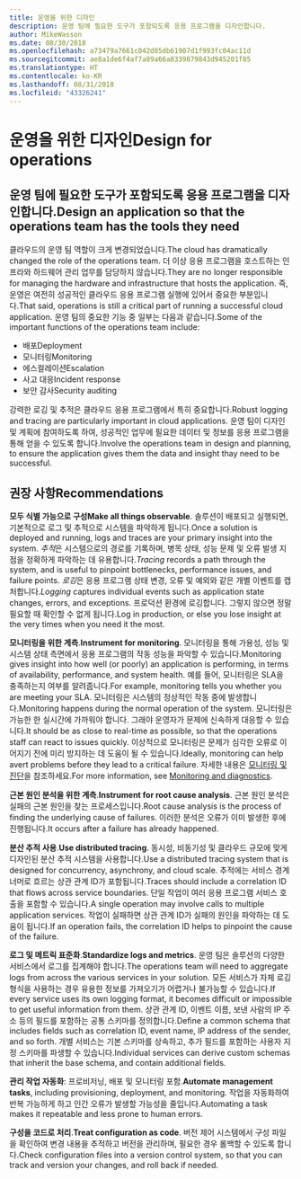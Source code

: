 ```yaml
---
title: 운영을 위한 디자인
description: 운영 팀에 필요한 도구가 포함되도록 응용 프로그램을 디자인합니다.
author: MikeWasson
ms.date: 08/30/2018
ms.openlocfilehash: a73479a7661c042d05db61907d1f993fc04ac11d
ms.sourcegitcommit: ae8a1de6f4af7a89a66a8339879843d945201f85
ms.translationtype: HT
ms.contentlocale: ko-KR
ms.lasthandoff: 08/31/2018
ms.locfileid: "43326241"
---
```

# <a name="design-for-operations"></a><span data-ttu-id="9912c-103">운영을 위한 디자인</span><span class="sxs-lookup"><span data-stu-id="9912c-103">Design for operations</span></span>

## <a name="design-an-application-so-that-the-operations-team-has-the-tools-they-need"></a><span data-ttu-id="9912c-104">운영 팀에 필요한 도구가 포함되도록 응용 프로그램을 디자인합니다.</span><span class="sxs-lookup"><span data-stu-id="9912c-104">Design an application so that the operations team has the tools they need</span></span>

<span data-ttu-id="9912c-105">클라우드의 운영 팀 역할이 크게 변경되었습니다.</span><span class="sxs-lookup"><span data-stu-id="9912c-105">The cloud has dramatically changed the role of the operations team.</span></span> <span data-ttu-id="9912c-106">더 이상 응용 프로그램을 호스트하는 인프라와 하드웨어 관리 업무를 담당하지 않습니다.</span><span class="sxs-lookup"><span data-stu-id="9912c-106">They are no longer responsible for managing the hardware and infrastructure that hosts the application.</span></span>  <span data-ttu-id="9912c-107">즉, 운영은 여전히 성공적인 클라우드 응용 프로그램 실행에 있어서 중요한 부분입니다.</span><span class="sxs-lookup"><span data-stu-id="9912c-107">That said, operations is still a critical part of running a successful cloud application.</span></span> <span data-ttu-id="9912c-108">운영 팀의 중요한 기능 중 일부는 다음과 같습니다.</span><span class="sxs-lookup"><span data-stu-id="9912c-108">Some of the important functions of the operations team include:</span></span>

- <span data-ttu-id="9912c-109">배포</span><span class="sxs-lookup"><span data-stu-id="9912c-109">Deployment</span></span>
- <span data-ttu-id="9912c-110">모니터링</span><span class="sxs-lookup"><span data-stu-id="9912c-110">Monitoring</span></span>
- <span data-ttu-id="9912c-111">에스컬레이션</span><span class="sxs-lookup"><span data-stu-id="9912c-111">Escalation</span></span>
- <span data-ttu-id="9912c-112">사고 대응</span><span class="sxs-lookup"><span data-stu-id="9912c-112">Incident response</span></span>
- <span data-ttu-id="9912c-113">보안 감사</span><span class="sxs-lookup"><span data-stu-id="9912c-113">Security auditing</span></span>

<span data-ttu-id="9912c-114">강력한 로깅 및 추적은 클라우드 응용 프로그램에서 특히 중요합니다.</span><span class="sxs-lookup"><span data-stu-id="9912c-114">Robust logging and tracing are particularly important in cloud applications.</span></span> <span data-ttu-id="9912c-115">운영 팀이 디자인 및 계획에 참여하도록 하여, 성공적인 업무에 필요한 데이터 및 정보를 응용 프로그램을 통해 얻을 수 있도록 합니다.</span><span class="sxs-lookup"><span data-stu-id="9912c-115">Involve the operations team in design and planning, to ensure the application gives them the data and insight thay need to be successful.</span></span>  <!-- to do: Link to DevOps checklist -->

## <a name="recommendations"></a><span data-ttu-id="9912c-116">권장 사항</span><span class="sxs-lookup"><span data-stu-id="9912c-116">Recommendations</span></span>

<span data-ttu-id="9912c-117">**모두 식별 가능으로 구성**</span><span class="sxs-lookup"><span data-stu-id="9912c-117">**Make all things observable**.</span></span> <span data-ttu-id="9912c-118">솔루션이 배포되고 실행되면, 기본적으로 로그 및 추적으로 시스템을 파악하게 됩니다.</span><span class="sxs-lookup"><span data-stu-id="9912c-118">Once a solution is deployed and running, logs and traces are your primary insight into the system.</span></span> <span data-ttu-id="9912c-119">*추적*은 시스템으로의 경로를 기록하며, 병목 상태, 성능 문제 및 오류 발생 지점을 정확하게 파악하는 데 유용합니다.</span><span class="sxs-lookup"><span data-stu-id="9912c-119">*Tracing* records a path through the system, and is useful to pinpoint bottlenecks, performance issues, and failure points.</span></span> <span data-ttu-id="9912c-120">*로깅*은 응용 프로그램 상태 변경, 오류 및 예외와 같은 개별 이벤트를 캡처합니다.</span><span class="sxs-lookup"><span data-stu-id="9912c-120">*Logging* captures individual events such as application state changes, errors, and exceptions.</span></span> <span data-ttu-id="9912c-121">프로덕션 환경에 로깅합니다. 그렇지 않으면 정말 필요할 때 확인할 수 없게 됩니다.</span><span class="sxs-lookup"><span data-stu-id="9912c-121">Log in production, or else you lose insight at the very times when you need it the most.</span></span>

<span data-ttu-id="9912c-122">**모니터링을 위한 계측**.</span><span class="sxs-lookup"><span data-stu-id="9912c-122">**Instrument for monitoring**.</span></span> <span data-ttu-id="9912c-123">모니터링을 통해 가용성, 성능 및 시스템 상태 측면에서 응용 프로그램의 작동 성능을 파악할 수 있습니다.</span><span class="sxs-lookup"><span data-stu-id="9912c-123">Monitoring gives insight into how well (or poorly) an application is performing, in terms of availability, performance, and system health.</span></span> <span data-ttu-id="9912c-124">예를 들어, 모니터링은 SLA을 충족하는지 여부를 알려줍니다.</span><span class="sxs-lookup"><span data-stu-id="9912c-124">For example, monitoring tells you whether you are meeting your SLA.</span></span> <span data-ttu-id="9912c-125">모니터링은 시스템의 정상적인 작동 중에 발생합니다.</span><span class="sxs-lookup"><span data-stu-id="9912c-125">Monitoring happens during the normal operation of the system.</span></span> <span data-ttu-id="9912c-126">모니터링은 가능한 한 실시간에 가까워야 합니다. 그래야 운영자가 문제에 신속하게 대응할 수 있습니다.</span><span class="sxs-lookup"><span data-stu-id="9912c-126">It should be as close to real-time as possible, so that the operations staff can react to issues quickly.</span></span> <span data-ttu-id="9912c-127">이상적으로 모니터링은 문제가 심각한 오류로 이어지기 전에 미리 방지하는 데 도움이 될 수 있습니다.</span><span class="sxs-lookup"><span data-stu-id="9912c-127">Ideally, monitoring can help avert problems before they lead to a critical failure.</span></span> <span data-ttu-id="9912c-128">자세한 내용은 [모니터링 및 진단][monitoring]을 참조하세요.</span><span class="sxs-lookup"><span data-stu-id="9912c-128">For more information, see [Monitoring and diagnostics][monitoring].</span></span>

<span data-ttu-id="9912c-129">**근본 원인 분석을 위한 계측**.</span><span class="sxs-lookup"><span data-stu-id="9912c-129">**Instrument for root cause analysis**.</span></span> <span data-ttu-id="9912c-130">근본 원인 분석은 실패의 근본 원인을 찾는 프로세스입니다.</span><span class="sxs-lookup"><span data-stu-id="9912c-130">Root cause analysis is the process of finding the underlying cause of failures.</span></span> <span data-ttu-id="9912c-131">이러한 분석은 오류가 이미 발생한 후에 진행됩니다.</span><span class="sxs-lookup"><span data-stu-id="9912c-131">It occurs after a failure has already happened.</span></span> 

<span data-ttu-id="9912c-132">**분산 추적 사용**.</span><span class="sxs-lookup"><span data-stu-id="9912c-132">**Use distributed tracing**.</span></span> <span data-ttu-id="9912c-133">동시성, 비동기성 및 클라우드 규모에 맞게 디자인된 분산 추적 시스템을 사용합니다.</span><span class="sxs-lookup"><span data-stu-id="9912c-133">Use a distributed tracing system that is designed for concurrency, asynchrony, and cloud scale.</span></span> <span data-ttu-id="9912c-134">추적에는 서비스 경계 너머로 흐르는 상관 관계 ID가 포함됩니다.</span><span class="sxs-lookup"><span data-stu-id="9912c-134">Traces should include a correlation ID that flows across service boundaries.</span></span> <span data-ttu-id="9912c-135">단일 작업이 여러 응용 프로그램 서비스 호출을 포함할 수 있습니다.</span><span class="sxs-lookup"><span data-stu-id="9912c-135">A single operation may involve calls to multiple application services.</span></span> <span data-ttu-id="9912c-136">작업이 실패하면 상관 관계 ID가 실패의 원인을 파악하는 데 도움이 됩니다.</span><span class="sxs-lookup"><span data-stu-id="9912c-136">If an operation fails, the correlation ID helps to pinpoint the cause of the failure.</span></span> 

<span data-ttu-id="9912c-137">**로그 및 메트릭 표준화**.</span><span class="sxs-lookup"><span data-stu-id="9912c-137">**Standardize logs and metrics**.</span></span> <span data-ttu-id="9912c-138">운영 팀은 솔루션의 다양한 서비스에서 로그를 집계해야 합니다.</span><span class="sxs-lookup"><span data-stu-id="9912c-138">The operations team will need to aggregate logs from across the various services in your solution.</span></span> <span data-ttu-id="9912c-139">모든 서비스가 자체 로깅 형식을 사용하는 경우 유용한 정보를 가져오기가 어렵거나 불가능할 수 있습니다.</span><span class="sxs-lookup"><span data-stu-id="9912c-139">If every service uses its own logging format, it becomes difficult or impossible to get useful information from them.</span></span> <span data-ttu-id="9912c-140">상관 관계 ID, 이벤트 이름, 보낸 사람의 IP 주소 등의 필드를 포함하는 공통 스키마를 정의합니다.</span><span class="sxs-lookup"><span data-stu-id="9912c-140">Define a common schema that includes fields such as correlation ID, event name, IP address of the sender, and so forth.</span></span> <span data-ttu-id="9912c-141">개별 서비스는 기본 스키마를 상속하고, 추가 필드를 포함하는 사용자 지정 스키마를 파생할 수 있습니다.</span><span class="sxs-lookup"><span data-stu-id="9912c-141">Individual services can derive custom schemas that inherit the base schema, and contain additional fields.</span></span>

<span data-ttu-id="9912c-142">**관리 작업 자동화**: 프로비저닝, 배포 및 모니터링 포함.</span><span class="sxs-lookup"><span data-stu-id="9912c-142">**Automate management tasks**, including provisioning, deployment, and monitoring.</span></span> <span data-ttu-id="9912c-143">작업을 자동화하여 반복 가능하게 하고 인간 오류가 발생할 가능성을 줄입니다.</span><span class="sxs-lookup"><span data-stu-id="9912c-143">Automating a task makes it repeatable and less prone to human errors.</span></span> 

<span data-ttu-id="9912c-144">**구성을 코드로 처리**.</span><span class="sxs-lookup"><span data-stu-id="9912c-144">**Treat configuration as code**.</span></span> <span data-ttu-id="9912c-145">버전 제어 시스템에서 구성 파일을 확인하여 변경 내용을 추적하고 버전을 관리하며, 필요한 경우 롤백할 수 있도록 합니다.</span><span class="sxs-lookup"><span data-stu-id="9912c-145">Check configuration files into a version control system, so that you can track and version your changes, and roll back if needed.</span></span> 


<!-- links -->

[monitoring]: ../../best-practices/monitoring.md


